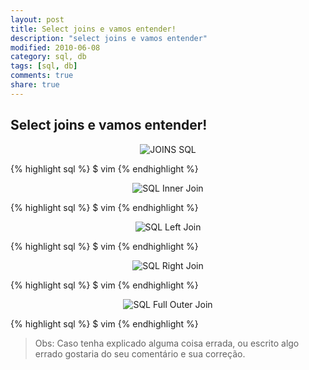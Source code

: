 ```yaml
---
layout: post
title: Select joins e vamos entender!
description: "select joins e vamos entender"
modified: 2010-06-08
category: sql, db
tags: [sql, db]
comments: true
share: true
---
```


## Select joins e vamos entender!

<p style="text-align: center;">
  <img src="{{site.baseurl}}/img/posts/SQL_JOINS.jpg" alt="JOINS SQL">
</p>


{% highlight sql %}
$ vim
{% endhighlight %}

<p style="text-align: center;">
  <img src="{{site.baseurl}}/img/posts/inner_join.png" alt="SQL Inner Join">
</p>

{% highlight sql %}
$ vim
{% endhighlight %}

<p style="text-align: center;">
  <img src="{{site.baseurl}}/img/posts/left_join.png" alt="SQL Left Join">
</p>

{% highlight sql %}
$ vim
{% endhighlight %}

<p style="text-align: center;">
  <img src="{{site.baseurl}}/img/posts/right_join.png" alt="SQL Right Join">
</p>

{% highlight sql %}
$ vim
{% endhighlight %}

<p style="text-align: center;">
  <img src="{{site.baseurl}}/img/posts/full_outer_join.png" alt="SQL Full Outer Join">
</p>

{% highlight sql %}
$ vim
{% endhighlight %}




> Obs: Caso tenha explicado alguma coisa errada, ou escrito algo errado gostaria do seu comentário e sua correção.

